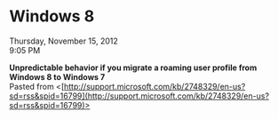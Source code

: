 # Windows 8

Thursday, November 15, 2012\
9:05 PM

**Unpredictable behavior if you migrate a roaming user profile from Windows 8 to Windows 7**\
Pasted from <[http://support.microsoft.com/kb/2748329/en-us?sd=rss&spid=16799](http://support.microsoft.com/kb/2748329/en-us?sd=rss&spid=16799)>
